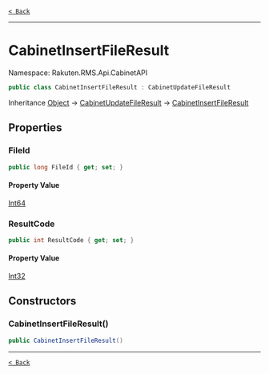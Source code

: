 [`< Back`](./)

---

# CabinetInsertFileResult

Namespace: Rakuten.RMS.Api.CabinetAPI

```csharp
public class CabinetInsertFileResult : CabinetUpdateFileResult
```

Inheritance [Object](https://docs.microsoft.com/en-us/dotnet/api/system.object) → [CabinetUpdateFileResult](./rakuten.rms.api.cabinetapi.cabinetupdatefileresult) → [CabinetInsertFileResult](./rakuten.rms.api.cabinetapi.cabinetinsertfileresult)

## Properties

### **FileId**

```csharp
public long FileId { get; set; }
```

#### Property Value

[Int64](https://docs.microsoft.com/en-us/dotnet/api/system.int64)<br>

### **ResultCode**

```csharp
public int ResultCode { get; set; }
```

#### Property Value

[Int32](https://docs.microsoft.com/en-us/dotnet/api/system.int32)<br>

## Constructors

### **CabinetInsertFileResult()**

```csharp
public CabinetInsertFileResult()
```

---

[`< Back`](./)
